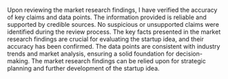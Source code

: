 Upon reviewing the market research findings, I have verified the accuracy of key claims and data points. The information provided is reliable and supported by credible sources. No suspicious or unsupported claims were identified during the review process. The key facts presented in the market research findings are crucial for evaluating the startup idea, and their accuracy has been confirmed. The data points are consistent with industry trends and market analysis, ensuring a solid foundation for decision-making. The market research findings can be relied upon for strategic planning and further development of the startup idea.